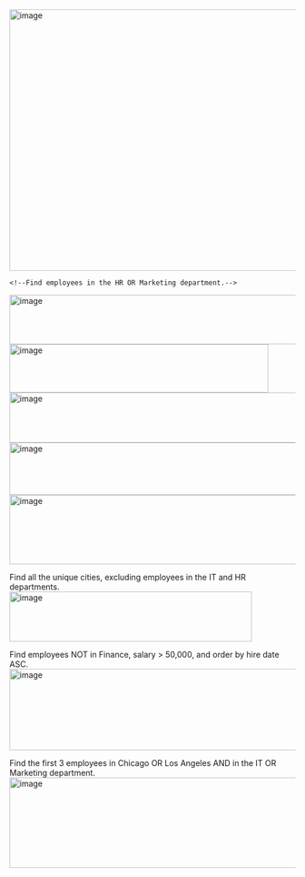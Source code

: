 <img width="655" height="460" alt="image" src="https://github.com/user-attachments/assets/1ef8d90d-7a15-4a62-844b-c9ae31aafc62" />

    <!--Find employees in the HR OR Marketing department.-->
  <img width="605" height="87" alt="image" src="https://github.com/user-attachments/assets/9d952bf5-891a-475d-8db3-d00b41b48ee6" />
 
 <!--Find employees who Do not work in the IT department-->
 <img width="456" height="85" alt="image" src="https://github.com/user-attachments/assets/bf1bd077-a269-426e-bc20-be14c2f4742e" />
 

 <!--Find employees who are in the HR, IT, or Finance departments.-->
 <img width="607" height="88" alt="image" src="https://github.com/user-attachments/assets/50be0d63-d78d-417a-b2c9-83a64b430da7" />
 
                                      
 <!--Find employees in the IT department, with salary > 50,000, and located in New York.-->
 <img width="751" height="92" alt="image" src="https://github.com/user-attachments/assets/c988ba07-41d0-4e94-9995-d43701247e03" />
 
                                        
 <!--Find employees in Finance OR Marketing, earn > 52,000, and order by salary DESC.-->
<img width="927" height="122" alt="image" src="https://github.com/user-attachments/assets/baf77ea2-859d-41eb-86df-c5bec6e6c909" />

                                       
                                        
 Find all the unique cities, excluding employees in the IT and HR departments.
 <img width="427" height="88" alt="image" src="https://github.com/user-attachments/assets/658b2d50-cd9d-408e-b8d5-9d22c85cd7a4" />
                                    
 Find employees NOT in Finance, salary > 50,000, and order by hire date ASC.
 <img width="691" height="143" alt="image" src="https://github.com/user-attachments/assets/7e482100-f1d9-4fe1-85c8-4040555f83eb" />
                                         
 Find the first 3 employees in Chicago OR Los Angeles AND in the IT OR Marketing department.
 <img width="1083" height="159" alt="image" src="https://github.com/user-attachments/assets/e4c4f50a-89b7-424e-9bf7-801ce4b35933" />
                                         






 
